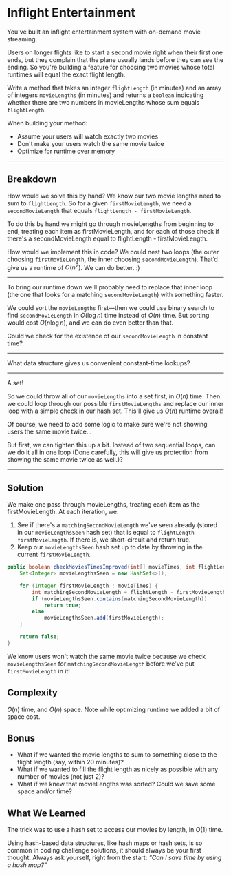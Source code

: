 # Inflight Entertainment

You've built an inflight entertainment system with on-demand movie streaming.

Users on longer flights like to start a second movie right when their first one ends, but they complain that the plane usually lands before they can see the ending. So you're building a feature for choosing two movies whose total runtimes will equal the exact flight length.

Write a method that takes an integer `flightLength` (in minutes) and an array of integers `movieLengths` (in minutes) and returns a `boolean` indicating whether there are two numbers in movieLengths whose sum equals `flightLength`.

When building your method:

- Assume your users will watch exactly two movies
- Don't make your users watch the same movie twice
- Optimize for runtime over memory

***

## Breakdown

How would we solve this by hand? We know our two movie lengths need to sum to `flightLength`. So for a given `firstMovieLength`, we need a `secondMovieLength` that equals `flightLength - firstMovieLength`.

To do this by hand we might go through movieLengths from beginning to end, treating each item as firstMovieLength, and for each of those check if there's a secondMovieLength equal to flightLength - firstMovieLength.

How would we implement this in code? We could nest two loops (the outer choosing `firstMovieLength`, the inner choosing `secondMovieLength`). That’d give us a runtime of $`O(n^2)`$. We can do better. :)

***

To bring our runtime down we'll probably need to replace that inner loop (the one that looks for a matching `secondMovieLength`) with something faster.

We could sort the `movieLengths` first—then we could use binary search to find `secondMovieLength` in $`O(\log n)`$ time instead of $`O(n)`$ time. But sorting would cost $`O(n \log n)`$, and we can do even better than that.

Could we check for the existence of our `secondMovieLength` in constant time?

***

What data structure gives us convenient constant-time lookups?

***

A set!

So we could throw all of our `movieLengths` into a set first, in $`O(n)`$ time. Then we could loop through our possible `firstMovieLengths` and replace our inner loop with a simple check in our hash set. This'll give us $`O(n)`$ runtime overall!

Of course, we need to add some logic to make sure we're not showing users the same movie twice...

But first, we can tighten this up a bit. Instead of two sequential loops, can we do it all in one loop (Done carefully, this will give us protection from showing the same movie twice as well.)?

***

## Solution

We make one pass through movieLengths, treating each item as the firstMovieLength. At each iteration, we:

1. See if there's a `matchingSecondMovieLength` we've seen already (stored in our `movieLengthsSeen` hash set) that is equal to `flightLength - firstMovieLength`. If there is, we short-circuit and return true.
1. Keep our `movieLengthsSeen` hash set up to date by throwing in the current `firstMovieLength`.

```java
public boolean checkMoviesTimesImproved(int[] movieTimes, int flightLength) {
    Set<Integer> movieLengthsSeen = new HashSet<>();

    for (Integer firstMovieLength : movieTimes) {
        int matchingSecondMovieLength = flightLength - firstMovieLength;
        if (movieLengthsSeen.contains(matchingSecondMovieLength))
            return true;
        else
            movieLengthsSeen.add(firstMovieLength);
    }

    return false;
}

```

We know users won't watch the same movie twice because we check `movieLengthsSeen` for `matchingSecondMovieLength` before we've put `firstMovieLength` in it!

## Complexity

$`O(n)`$ time, and $`O(n)`$ space. Note while optimizing runtime we added a bit of space cost.

## Bonus

- What if we wanted the movie lengths to sum to something close to the flight length (say, within 20 minutes)?
- What if we wanted to fill the flight length as nicely as possible with any number of movies (not just 2)?
- What if we knew that movieLengths was sorted? Could we save some space and/or time?

## What We Learned

The trick was to use a hash set to access our movies by length, in $`O(1)`$ time.

Using hash-based data structures, like hash maps or hash sets, is so common in coding challenge solutions, it should always be your first thought. Always ask yourself, right from the start: *"Can I save time by using a hash map?"*
